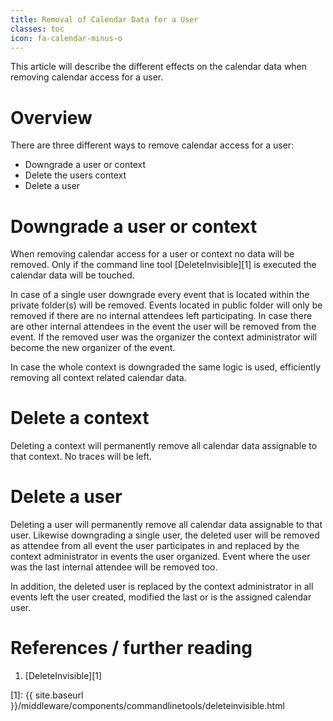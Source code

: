 ```yaml
---
title: Removal of Calendar Data for a User
classes: toc
icon: fa-calendar-minus-o
---
```


This article will describe the different effects on the calendar data when removing calendar access for a user.

# Overview
There are three different ways to remove calendar access for a user:

 * Downgrade a user or context
 * Delete the users context
 * Delete a user


# Downgrade a user or context 
When removing calendar access for a user or context no data will be removed. Only if the command line tool [DeleteInvisible][1] is executed the calendar data will be touched.

In case of a single user downgrade every event that is located within the private folder(s) will be removed. Events located in public folder will only be removed if there are no internal attendees left participating. In case there are other internal attendees in the event the user will be removed from the event. If the removed user was the organizer the context administrator will become the new organizer of the event.

In case the whole context is downgraded the same logic is used, efficiently removing all context related calendar data.


# Delete a context
Deleting a context will permanently remove all calendar data assignable to that context. No traces will be left.


# Delete a user
Deleting a user will permanently remove all calendar data assignable to that user. Likewise downgrading a single user, the deleted user will be removed as attendee from all event the user participates in and replaced by the context administrator in events the user organized. Event where the user was the last internal attendee will be removed too. 

In addition, the deleted user is replaced by the context administrator in all events left the user created, modified the last or is the assigned calendar user.



# References / further reading
1. [DeleteInvisible][1]



[//]: # (Reference links - won't be shown in converted file)
[//]: # (Explicit references)
[1]: {{ site.baseurl }}/middleware/components/commandlinetools/deleteinvisible.html
